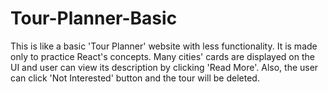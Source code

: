 # Tour-Planner-Basic
This is like a basic 'Tour Planner' website with less functionality. It is made only to practice React's concepts. Many cities' cards are displayed on the UI and user can view its description by clicking 'Read More'. Also, the user can click 'Not Interested' button and the tour will be deleted.
